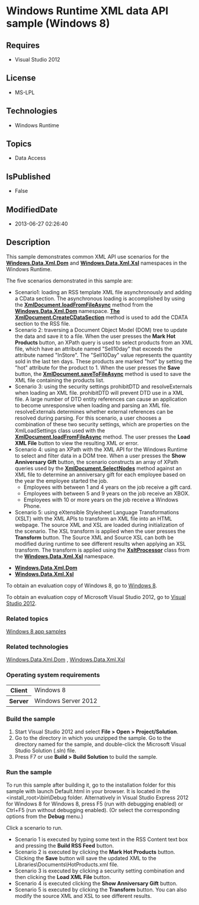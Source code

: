 # Windows Runtime XML data API sample (Windows 8)
## Requires
* Visual Studio 2012
## License
* MS-LPL
## Technologies
* Windows Runtime
## Topics
* Data Access
## IsPublished
* False
## ModifiedDate
* 2013-06-27 02:26:40
## Description

<div id="mainSection">
<p>This sample demonstrates common XML API use scenarios for the <a href="http://msdn.microsoft.com/library/windows/apps/br240819">
<b>Windows.Data.Xml.Dom</b></a> and <a href="http://msdn.microsoft.com/library/windows/apps/br225376">
<b>Windows.Data.Xml.Xsl</b></a> namespaces in the Windows Runtime. </p>
<p>The five scenarios demonstrated in this sample are: </p>
<ul>
<li>Scenario1: loading an RSS template XML file asynchronously and adding a CData section. The asynchronous loading is accomplished by using the
<a href="http://msdn.microsoft.com/library/windows/apps/br206173_loadfromfileasync">
<b>XmlDocument.loadFromFileAsync</b></a> method from the <a href="http://msdn.microsoft.com/library/windows/apps/br240819">
<b>Windows.Data.Xml.Dom</b></a> namespace. <a href="http://msdn.microsoft.com/library/windows/apps/br206173_createcdatasection">
<b>The XmlDocument.CreateCDataSection</b></a> method is used to add the CDATA section to the RSS file.
</li><li>Scenario 2: traversing a Document Object Model (DOM) tree to update the data and save it to a file. When the user presses the<b> Mark Hot Products
</b>button, an XPath query is used to select products from an XML file, which have an attribute named &quot;Sell10day&quot; that exceeds the attribute named &quot;InStore&quot;. The &quot;Sell10Day&quot; value represents the quantity sold in the last ten days. These products are marked
 &quot;hot&quot; by setting the &quot;hot&quot; attribute for the product to 1. When the user presses the
<b>Save</b> button, the <a href="http://msdn.microsoft.com/library/windows/apps/br206173_savetofileasync">
<b>XmlDocument.saveToFileAsync</b></a> method is used to save the XML file containing the products list.
</li><li>Scenario 3: using the security settings prohibitDTD and resolveExternals when loading an XML file. prohibitDTD will prevent DTD use in a XML file. A large number of DTD entity references can cause an application to become unresponsive when loading and parsing
 an XML file. resolveExternals determines whether external references can be resolved during parsing. For this scenario, a user chooses a combination of these two security settings, which are properties on the XmlLoadSettings class used with the
<a href="http://msdn.microsoft.com/library/windows/apps/br206173_loadfromfileasync">
<b>XmlDocument.loadFromFileAsync</b></a> method. The user presses the <b>Load XML File</b> button to view the resulting XML or error.
</li><li>Scenario 4: using an XPath with the XML API for the Windows Runtime to select and filter data in a DOM tree. When a user presses the
<b>Show Anniversary Gift</b> button, the scenario constructs an array of XPath queries used by the
<a href="http://msdn.microsoft.com/library/windows/apps/br206173_selectnodes"><b>XmlDocument.SelectNodes</b></a> method against an XML file to determine an anniversary gift for each employee based on the year the employee started the job.
<ul>
<li>Employees with between 1 and 4 years on the job receive a gift card. </li><li>Employees with between 5 and 9 years on the job receive an XBOX. </li><li>Employees with 10 or more years on the job receive a Windows Phone. </li></ul>
</li><li>Scenario 5: using eXtensible Stylesheet Language Transformations (XSLT) with the XML APIs to transform an XML file into an HTML webpage. The source XML and XSL are loaded during initialization of the scenario. The XSL transform is applied when the user
 presses the <b>Transform</b> button. The Source XML and Source XSL can both be modified during runtime to see different results when applying an XSL transform. The transform is applied using the
<a href="http://msdn.microsoft.com/library/windows/apps/br225377"><b>XsltProcessor</b></a> class from the
<a href="http://msdn.microsoft.com/library/windows/apps/br225376"><b>Windows.Data.Xml.Xsl</b></a> namespace.
</li></ul>
<p></p>
<ul>
<li><a href="http://msdn.microsoft.com/library/windows/apps/br240819"><b>Windows.Data.Xml.Dom</b></a>
</li><li><a href="http://msdn.microsoft.com/library/windows/apps/br225376"><b>Windows.Data.Xml.Xsl</b></a>
</li></ul>
<p>To obtain an evaluation copy of Windows&nbsp;8, go to <a href="http://go.microsoft.com/fwlink/p/?linkid=241655">
Windows&nbsp;8</a>.</p>
<p>To obtain an evaluation copy of Microsoft Visual Studio&nbsp;2012, go to <a href="http://go.microsoft.com/fwlink/p/?linkid=241656">
Visual Studio&nbsp;2012</a>.</p>
<h3><a id="related_topics"></a>Related topics</h3>
<dl><dt><a href="http://go.microsoft.com/fwlink/p/?LinkID=227694">Windows 8 app samples</a>
</dt></dl>
<h3>Related technologies</h3>
<a href="http://msdn.microsoft.com/library/windows/apps/br240819">Windows.Data.Xml.Dom</a> ,
<a href="http://msdn.microsoft.com/library/windows/apps/br225376">Windows.Data.Xml.Xsl</a>
<h3>Operating system requirements</h3>
<table>
<tbody>
<tr>
<th>Client</th>
<td><dt>Windows&nbsp;8 </dt></td>
</tr>
<tr>
<th>Server</th>
<td><dt>Windows Server&nbsp;2012 </dt></td>
</tr>
</tbody>
</table>
<h3>Build the sample</h3>
<ol>
<li>Start Visual Studio&nbsp;2012 and select <b>File &gt; Open &gt; Project/Solution</b>.
</li><li>Go to the directory in which you unzipped the sample. Go to the directory named for the sample, and double-click the Microsoft Visual Studio Solution (.sln) file.
</li><li>Press F7 or use <b>Build &gt; Build Solution</b> to build the sample. </li></ol>
<h3>Run the sample</h3>
<p>To run this sample after building it, go to the installation folder for this sample with launch Default.html in your browser. It is located in the &lt;install_root&gt;\bin\Debug folder. Alternatively in Visual Studio Express&nbsp;2012 for Windows&nbsp;8 for Windows&nbsp;8,
 press F5 (run with debugging enabled) or Ctrl&#43;F5 (run without debugging enabled). (Or select the corresponding options from the
<b>Debug</b> menu.)</p>
<p>Click a scenario to run.</p>
<p></p>
<ul>
<li>Scenario 1 is executed by typing some text in the RSS Content text box and pressing the
<b>Build RSS Feed</b> button. </li><li>Scenario 2 is executed by clicking the <b>Mark Hot Products</b> button. Clicking the
<b>Save</b> button will save the updated XML to the Libraries\Documents\HotProducts.xml file.
</li><li>Scenario 3 is executed by clicking a security setting combination and then clicking the
<b>Load XML File</b> button. </li><li>Scenario 4 is executed clicking the <b>Show Anniversary Gift</b> button. </li><li>Scenario 5 is executed by clicking the <b>Transform</b> button. You can also modify the source XML and XSL to see different results.
</li></ul>
<p></p>
</div>
